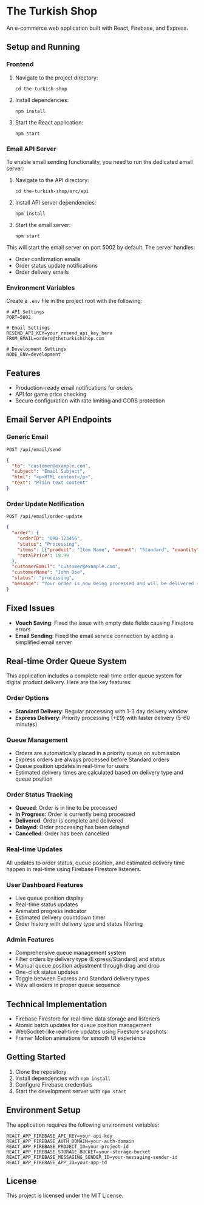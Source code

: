 # The Turkish Shop

An e-commerce web application built with React, Firebase, and Express.

## Setup and Running

### Frontend

1. Navigate to the project directory:
   ```
   cd the-turkish-shop
   ```

2. Install dependencies:
   ```
   npm install
   ```

3. Start the React application:
   ```
   npm start
   ```

### Email API Server

To enable email sending functionality, you need to run the dedicated email server:

1. Navigate to the API directory:
   ```
   cd the-turkish-shop/src/api
   ```

2. Install API server dependencies:
   ```
   npm install
   ```

3. Start the email server:
   ```
   npm start
   ```

This will start the email server on port 5002 by default. The server handles:
- Order confirmation emails
- Order status update notifications
- Order delivery emails

### Environment Variables

Create a `.env` file in the project root with the following:

```
# API Settings
PORT=5002

# Email Settings
RESEND_API_KEY=your_resend_api_key_here
FROM_EMAIL=orders@theturkishshop.com

# Development Settings
NODE_ENV=development
```

## Features

- Production-ready email notifications for orders
- API for game price checking
- Secure configuration with rate limiting and CORS protection

## Email Server API Endpoints

### Generic Email
`POST /api/email/send`
```json
{
  "to": "customer@example.com",
  "subject": "Email Subject",
  "html": "<p>HTML content</p>",
  "text": "Plain text content"
}
```

### Order Update Notification
`POST /api/email/order-update`
```json
{
  "order": {
    "orderID": "ORD-123456",
    "status": "Processing",
    "items": [{"product": "Item Name", "amount": "Standard", "quantity": 1, "price": 19.99}],
    "totalPrice": 19.99
  },
  "customerEmail": "customer@example.com",
  "customerName": "John Doe",
  "status": "processing",
  "message": "Your order is now being processed and will be delivered soon."
}
```

## Fixed Issues

- **Vouch Saving**: Fixed the issue with empty date fields causing Firestore errors
- **Email Sending**: Fixed the email service connection by adding a simplified email server

## Real-time Order Queue System

This application includes a complete real-time order queue system for digital product delivery. Here are the key features:

### Order Options

- **Standard Delivery**: Regular processing with 1-3 day delivery window
- **Express Delivery**: Priority processing (+£9) with faster delivery (5-60 minutes)

### Queue Management

- Orders are automatically placed in a priority queue on submission
- Express orders are always processed before Standard orders
- Queue position updates in real-time for users
- Estimated delivery times are calculated based on delivery type and queue position

### Order Status Tracking

- **Queued**: Order is in line to be processed
- **In Progress**: Order is currently being processed
- **Delivered**: Order is complete and delivered
- **Delayed**: Order processing has been delayed
- **Cancelled**: Order has been cancelled

### Real-time Updates

All updates to order status, queue position, and estimated delivery time happen in real-time using Firebase Firestore listeners.

### User Dashboard Features

- Live queue position display
- Real-time status updates
- Animated progress indicator
- Estimated delivery countdown timer
- Order history with delivery type and status filtering

### Admin Features

- Comprehensive queue management system
- Filter orders by delivery type (Express/Standard) and status
- Manual queue position adjustment through drag and drop
- One-click status updates
- Toggle between Express and Standard delivery types
- View all orders in proper queue sequence

## Technical Implementation

- Firebase Firestore for real-time data storage and listeners
- Atomic batch updates for queue position management
- WebSocket-like real-time updates using Firestore snapshots
- Framer Motion animations for smooth UI experience

## Getting Started

1. Clone the repository
2. Install dependencies with `npm install`
3. Configure Firebase credentials
4. Start the development server with `npm start`

## Environment Setup

The application requires the following environment variables:

```
REACT_APP_FIREBASE_API_KEY=your-api-key
REACT_APP_FIREBASE_AUTH_DOMAIN=your-auth-domain
REACT_APP_FIREBASE_PROJECT_ID=your-project-id
REACT_APP_FIREBASE_STORAGE_BUCKET=your-storage-bucket
REACT_APP_FIREBASE_MESSAGING_SENDER_ID=your-messaging-sender-id
REACT_APP_FIREBASE_APP_ID=your-app-id
```

## License

This project is licensed under the MIT License. 